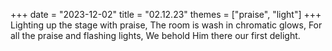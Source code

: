+++
date = "2023-12-02"
title = "02.12.23"
themes = ["praise", "light"]
+++
Lighting up the stage with praise,
The room is wash in chromatic glows,
For all the praise and flashing lights,
We behold Him there our first delight.
